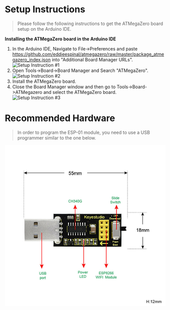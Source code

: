 # Setup Instructions

> Please follow the following instructions to get the ATMegaZero board setup on the Arduino IDE.

**Installing the ATMegaZero board in the Arduino IDE**
1. In the Arduino IDE, Navigate to File->Preferences and paste
   https://github.com/eddieespinal/atmegazero/raw/master/package_atmegazero_index.json
   into "Additional Board Manager URLs".  
   ![Setup Instruction #1](/media/setup_instruction_1.png)
2. Open Tools->Board->Board Manager and Search "ATMegaZero".  
   ![Setup Instruction #2](/media/setup_instruction_2.png)
3. Install the ATMegaZero board.
4. Close the Board Manager window and then go to Tools->Board->ATMegazero and select the ATMegaZero board.  
![Setup Instruction #3](/media/setup_instruction_3.png)  


# Recommended Hardware

> In order to program the ESP-01 module, you need to use a USB programmer similar to the one below. 

![ESP8266 USB Programmer](./media/esp8266-programmer-usb.jpg)